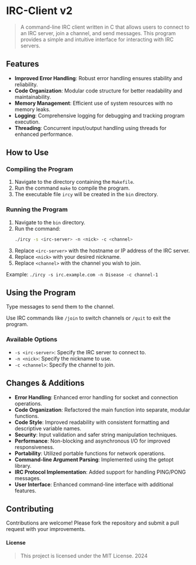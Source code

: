 # IRC-Client v2
> A command-line IRC client written in C that allows users to connect to an IRC server, join a channel, and send messages. This program provides a simple and intuitive interface for interacting with IRC servers.

## Features
- **Improved Error Handling**: Robust error handling ensures stability and reliability.
- **Code Organization**: Modular code structure for better readability and maintainability.
- **Memory Management**: Efficient use of system resources with no memory leaks.
- **Logging**: Comprehensive logging for debugging and tracking program execution.
- **Threading**: Concurrent input/output handling using threads for enhanced performance.

## How to Use

### Compiling the Program
1. Navigate to the directory containing the `Makefile`.
2. Run the command `make` to compile the program.
3. The executable file `ircy` will be created in the `bin` directory.

### Running the Program
1. Navigate to the `bin` directory.
2. Run the command: 
   ```bash
   ./ircy -s <irc-server> -n <nick> -c <channel>
   ```
3. Replace `<irc-server>` with the hostname or IP address of the IRC server.
4. Replace `<nick>` with your desired nickname.
5. Replace `<channel>` with the channel you wish to join.

Example: `./ircy -s irc.example.com -n Disease -c channel-1`


## Using the Program

Type messages to send them to the channel.
 
Use IRC commands like `/join` to switch channels or `/quit` to exit the program.

### Available Options
- `-s <irc-server>`: Specify the IRC server to connect to.
- `-n <nick>`: Specify the nickname to use.
- `-c <channel>`: Specify the channel to join.

## Changes & Additions
- **Error Handling**: Enhanced error handling for socket and connection operations.
- **Code Organization**: Refactored the main function into separate, modular functions.
- **Code Style**: Improved readability with consistent formatting and descriptive variable names.
- **Security**: Input validation and safer string manipulation techniques.
- **Performance**: Non-blocking and asynchronous I/O for improved responsiveness.
- **Portability**: Utilized portable functions for network operations.
- **Command-line Argument Parsing**: Implemented using the getopt library.
- **IRC Protocol Implementation**: Added support for handling PING/PONG messages.
- **User Interface**: Enhanced command-line interface with additional features.

## Contributing

Contributions are welcome! Please fork the repository and submit a pull request with your improvements.

#### License
> This project is licensed under the MIT License. 2024
